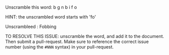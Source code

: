 Unscramble this word: b g n b i f o

HINT: the unscrambled word starts with 'fo'

Unscrambleed : Fobbing


TO RESOLVE THIS ISSUE: unscramble the word, and add it to the document. Then submit a pull-request.  Make sure to reference the correct issue  number (using the `#NNN` syntax) in your pull-request. 
